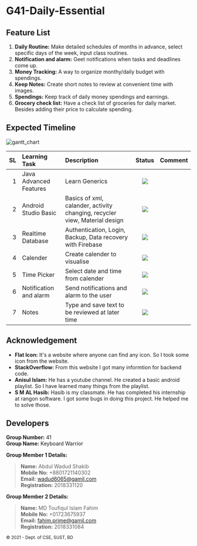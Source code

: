 # G41-Daily-Essential

Feature List
-------------
1. **Daily Routine:** Make detailed schedules of months in advance, select specific days of the week, input class routines.
2. **Notification and alarm:** Geet notifications when tasks and deadlines come up.
3. **Money Tracking:** A way to organize monthy/daily budget with spendings.
4. **Keep Notes:** Create short notes to review at convenient time with images.
5. **Spendings:** Keep track of daily money spendings and earnings.
6. **Grocery check list:** Have a check list of groceries for daily market. Besides adding their price to calculate spending.

Expected Timeline
------------------
![gantt_chart](https://user-images.githubusercontent.com/49723335/117655918-80a07e80-b1b9-11eb-9746-32775e477a87.jpg)

SL | Learning Task | Description | Status | Comment |
--:|:--------------|:------------|:------:|---------|
1 |Java Advanced Features| Learn Generics |![](https://img.shields.io/badge/Generics-learned-brightgreen) | |
2  | Android Studio Basic| Basics of xml, calander, activity changing, recycler view, Material design | ![](https://img.shields.io/badge/Basic%20Android-Ongoing-yellowgreen) | |
3  |Realtime Database | Authentication,  Login, Backup, Data recovery with Firebase| ![](https://img.shields.io/badge/Database-25%25-yellow)  | |
4  |Calender | Create calender to visualise |![](https://img.shields.io/badge/Calender-20%20June-orange) | |
5  |Time Picker | Select date and time from calender |![](https://img.shields.io/badge/Calender-After%20Calender-lightgrey) | |
6  |Notification and alarm | Send notifications and alarm to the user |![](https://img.shields.io/badge/Notification-5%20July-red) | |
7  |Notes | Type and save text to be reviewed at later time | ![](https://img.shields.io/badge/Notes-Inactive-blue)| |

## Acknowledgement 
- **Flat Icon:** It's a website where anyone can find any icon. So I took some icon from the website.
- **StackOverflow:** From this website I got many informtion for backend code.
- **Anisul Islam:** He has a youtube channel. He created a basic android playlist. So I have learned many things from the playlist.
- **S M AL Hasib:** Hasib is my classmate. He has completed his internship at rangon software. I got some bugs in doing this project. He helped me to solve those.

## Developers
**Group Number:** 41 <br>
**Group Name:** Keyboard Warrior

**Group Member 1 Details:** <br>
>**Name:** Abdul Wadud Shakib <br>
>**Mobile No:** +8801721140302 <br>
>**Email:** wadud6065@gamil.com <br>
>**Registration:** 2018331120


**Group Member 2 Details:** <br>
>**Name:** MD Toufiqul Islam Fahim <br>
>**Mobile No:** +01723675937 <br>
>**Email:** fahim.prime@gamil.com <br>
>**Registration:** 2018331084

<small>&copy; 2021 - Dept. of CSE, SUST, BD</small>
